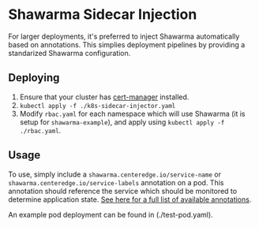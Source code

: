 # Shawarma Sidecar Injection

For larger deployments, it's preferred to inject Shawarma automatically based on annotations.
This simplies deployment pipelines by providing a standarized Shawarma configuration.

## Deploying

1. Ensure that your cluster has [cert-manager](https://cert-manager.io/) installed.
2. `kubectl apply -f ./k8s-sidecar-injector.yaml`
3. Modify `rbac.yaml` for each namespace which will use Shawarma (it is setup for `shawarma-example`), and apply using `kubectl apply -f ./rbac.yaml`.

## Usage

To use, simply include a `shawarma.centeredge.io/service-name` or `shawarma.centeredge.io/service-labels` annotation on a pod.
This annotation should reference the service which should be monitored to determine application state.
[See here for a full list of available annotations](https://github.com/CenterEdge/shawarma-webhook#annotations).

An example pod deployment can be found in (./test-pod.yaml).
